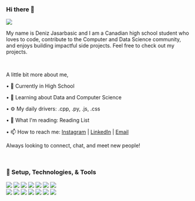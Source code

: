 ### Hi there 👋

![](https://visitor-badge.glitch.me/badge?page_id=deniz-jasa)

My name is Deniz Jasarbasic and I am a Canadian high school student who loves to code, contribute to the Computer and
Data Science community, and enjoys building impactful side projects. Feel free to check out my projects. 

<br />

A little bit more about me,

• 🔭   Currently in High School

• 🌱   Learning about Data and Computer Science

• ⚙️   My daily drivers: .cpp, .py, .js, .css

• 📘   What I'm reading: Reading List

• 📫   How to reach me: [Instagram](https://www.instagram.com/deniz_jasa/?hl=en) | [LinkedIn](https://ca.linkedin.com/in/deniz-jasarbasic-7ab012208) | [Email](mailto:denizj2828@gmail.com)

Always looking to connect, chat, and meet new people!

<br />

### :wrench: Setup, Technologies, & Tools
![](https://img.shields.io/badge/-Mac_Pro-informational?style=flat&logo=apple&logoColor=white&color=2bbc8a)
![](https://img.shields.io/badge/OS-Mac-informational?style=flat&logo=apple&logoColor=white&color=2bbc8a)
![](https://img.shields.io/badge/OS-Windows-informational?style=flat&logo=windows&logoColor=white&color=2bbc8a)
![](https://img.shields.io/badge/Editor-VS_Code-informational?style=flat&logo=visual-studio-code&logoColor=white&color=2bbc8a)
![](https://img.shields.io/badge/Code-C++-informational?style=flat&logo=c%2B%2B&logoColor=white&color=2bbc8a)
![](https://img.shields.io/badge/Code-Python-informational?style=flat&logo=python&logoColor=white&color=2bbc8a)
![](https://img.shields.io/badge/Code-C-informational?style=flat&logo=C&logoColor=white&color=2bbc8a)
<br />
![](https://img.shields.io/badge/Code-HTML-informational?style=flat&logo=HTML5&logoColor=white&color=2bbc8a)
![](https://img.shields.io/badge/Code-CSS-informational?style=flat&logo=CSS&logoColor=white&color=2bbc8a)
![](https://img.shields.io/badge/Code-React-informational?style=flat&logo=React&logoColor=white&color=2bbc8a)
![](https://img.shields.io/badge/Code-JavaScript-informational?style=flat&logo=JavaScript&logoColor=white&color=2bbc8a)
![](https://img.shields.io/badge/Code-Java-informational?style=flat&logo=java&logoColor=white&color=2bbc8a)
![](https://img.shields.io/badge/Code-CUDA-informational?style=flat&logo=nvidia&logoColor=white&color=2bbc8a)
![](https://img.shields.io/badge/Shell-Bash-informational?style=flat&logo=gnu-bash&logoColor=white&color=2bbc8a)
